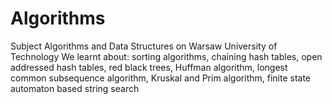 # Algorithms
Subject Algorithms and Data Structures on Warsaw University of Technology
We learnt about: sorting algorithms, chaining hash tables, open addressed hash tables, 
red black trees, Huffman algorithm, longest common subsequence algorithm, Kruskal and Prim algorithm, finite state automaton based string search
